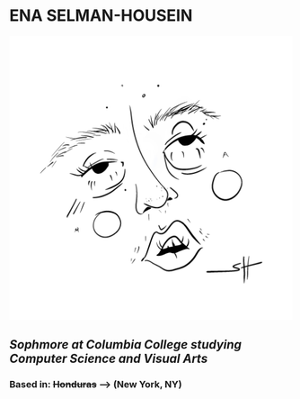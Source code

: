 # ENA SELMAN-HOUSEIN
![alt text](Puberty.png)
## _Sophmore at Columbia College studying Computer Science and Visual Arts_
### Based in: ~~Honduras~~ --> (New York, NY)
